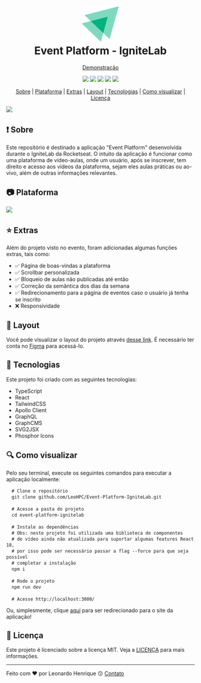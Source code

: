 <h1 align="center">
  <img src="https://github.com/LeoHPC/Event-Platform-IgniteLab/blob/main/src/assets/favicon.svg" width="100">
  <br>
  Event Platform - IgniteLab
</h1>

<p align="center">
  <a href="https://nlw-impulse-return-web.vercel.app">Demonstração</a>
</p>

<p align="center">
  <img src="https://img.shields.io/github/languages/top/leohpc/Event-Platform-IgniteLab">
  <img src="https://img.shields.io/github/issues/leohpc/Event-Platform-IgniteLab">
  <img src="https://img.shields.io/github/forks/leohpc/Event-Platform-IgniteLab">
  <img src="https://img.shields.io/github/stars/leohpc/Event-Platform-IgniteLab">
  <img src="https://img.shields.io/static/v1?label=license&message=MIT&color=E51C44">
</p>



<p align="center">
  <a href="#exclamation-sobre">Sobre</a> | <a href="#camera-plataforma">Plataforma</a> | <a href="#star-extras">Extras</a> | <a href="#newspaper-layout">Layout</a> | <a href="#rocket-tecnologias">Tecnologias</a> | <a href="#mag-como-visualizar">Como visualizar</a> | <a href="#memo-licença">Licença</a>
</p>

<img src="https://i.ibb.co/qpRZp01/event-platform-ignite-lab-leohpc-vercel-app.png">

## :exclamation: Sobre

Este repositório é destinado a aplicação "Event Platform" desenvolvida durante o IgniteLab da Rocketseat. O intuito da aplicação é funcionar como uma plataforma de vídeo-aulas, onde um usuário, após se inscrever, tem direito e acesso aos vídeos da plataforma, sejam eles aulas práticas ou ao-vivo, além de outras informações relevantes.

## :camera: Plataforma

<img src="https://i.ibb.co/zNqMQ4G/event-platform-ignite-lab-leohpc-vercel-app-2.png" />

## :star: Extras

Além do projeto visto no evento, foram adicionadas algumas funções extras, tais como:
- :white_check_mark: Página de boas-vindas a plataforma
- :white_check_mark: Scrollbar personalizada
- :white_check_mark: Bloqueio de aulas não publicadas até então
- :white_check_mark: Correção da semântica dos dias da semana 
- :white_check_mark: Redirecionamento para a página de eventos caso o usuário já tenha se inscrito
- :x: Responsividade

## :newspaper: Layout

Você pode visualizar o layout do projeto através [desse link](https://www.figma.com/community/file/1120711251998877938). É necessário ter conta no [Figma](http://figma.com/) para acessá-lo.

## :rocket: Tecnologias

Este projeto foi criado com as seguintes tecnologias:

- TypeScript
- React
- TailwindCSS
- Apollo Client
- GraphQL
- GraphCMS
- SVG2JSX
- Phosphor Icons

## :mag: Como visualizar

Pelo seu terminal, execute os seguintes comandos para executar a aplicação localmente:
```shell
  # Clone o repositório
  git clone github.com/LeoHPC/Event-Platform-IgniteLab.git
  
  # Acesse a pasta do projeto
  cd event-platform-ignitelab
  
  # Instale as dependências 
  # Obs: neste projeto foi utilizada uma biblioteca de componentes 
  # de vídeo ainda não atualizada para suportar algumas features React 18,
  # por isso pode ser necessário passar a flag --force para que seja possível
  # completar a instalação
  npm i
  
  # Rode o projeto
  npm run dev
  
  # Acesse http://localhost:3000/
```
Ou, simplesmente, clique <a href="http://event-platform-ignite-lab-leohpc.vercel.app">aqui</a> para ser redirecionado para o site da aplicação!

## :memo: Licença

Este projeto é licenciado sobre a licença MIT. Veja a [LICENÇA](https://opensource.org/licenses/MIT) para mais informações.

---

Feito com ❤ por Leonardo Henrique :kissing: [Contato](https://www.linkedin.com/in/leonardo-henrique-33a3ab210)
